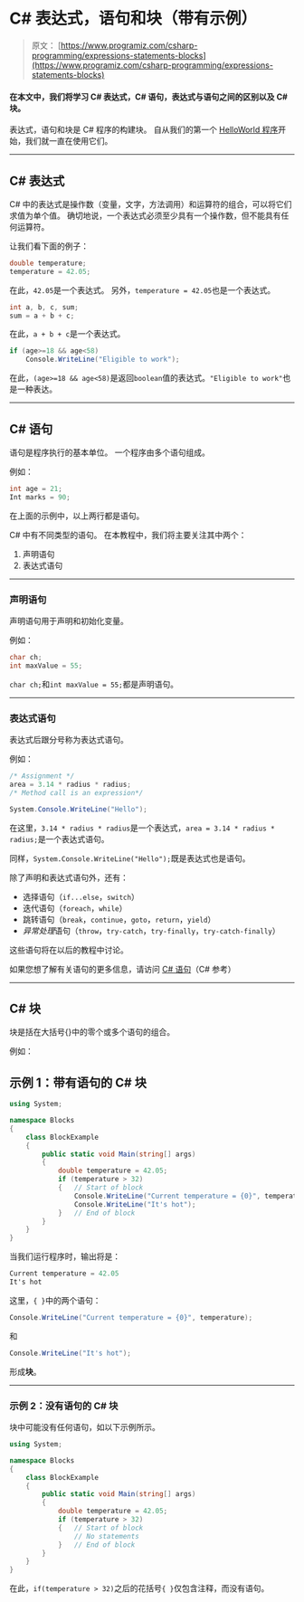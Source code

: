 # C# 表达式，语句和块（带有示例）

> 原文： [https://www.programiz.com/csharp-programming/expressions-statements-blocks](https://www.programiz.com/csharp-programming/expressions-statements-blocks)

#### 在本文中，我们将学习 C# 表达式，C# 语句，表达式与语句之间的区别以及 C# 块。

表达式，语句和块是 C# 程序的构建块。 自从我们的第一个 [HelloWorld 程序](/csharp-programming/hello-world "C# Hello World program")开始，我们就一直在使用它们。

* * *

## C# 表达式

C# 中的表达式是操作数（变量，文字，方法调用）和运算符的组合，可以将它们求值为单个值。 确切地说，一个表达式必须至少具有一个操作数，但不能具有任何运算符。

让我们看下面的例子：

```cs
double temperature;
temperature = 42.05;
```

在此，`42.05`是一个表达式。 另外，`temperature = 42.05`也是一个表达式。

```cs
int a, b, c, sum;
sum = a + b + c;
```

在此，`a + b + c`是一个表达式。

```cs
if (age>=18 && age<58)
	Console.WriteLine("Eligible to work");
```

在此，`(age>=18 && age<58)`是返回`boolean`值的表达式。`"Eligible to work"`也是一种表达。

* * *

## C# 语句

语句是程序执行的基本单位。 一个程序由多个语句组成。

例如：

```cs
int age = 21;
Int marks = 90;
```

在上面的示例中，以上两行都是语句。

C# 中有不同类型的语句。 在本教程中，我们将主要关注其中两个：

1.  声明语句
2.  表达式语句

* * *

### 声明语句

声明语句用于声明和初始化变量。

例如：

```cs
char ch;
int maxValue = 55;
```

`char ch;`和`int maxValue = 55;`都是声明语句。

* * *

### 表达式语句

表达式后跟分号称为表达式语句。

例如：

```cs
/* Assignment */
area = 3.14 * radius * radius;
/* Method call is an expression*/

System.Console.WriteLine("Hello");
```

在这里，`3.14 * radius * radius`是一个表达式，`area = 3.14 * radius * radius;`是一个表达式语句。

同样，`System.Console.WriteLine("Hello");`既是表达式也是语句。

除了声明和表达式语句外，还有：

*   选择语句（`if...else`，`switch`）
*   迭代语句（`foreach`，`while`）
*   跳转语句（`break`，`continue`，`goto`，`return`，`yield`）
*   *异常处理*语句（`throw`，`try-catch`，`try-finally`，`try-catch-finally`）

这些语句将在以后的教程中讨论。

如果您想了解有关语句的更多信息，请访问 [C# 语句](https://docs.microsoft.com/en-us/dotnet/csharp/programming-guide/statements-expressions-operators/statements "Details about statements in C#")（C# 参考）

* * *

## C# 块

块是括在大括号{}中的零个或多个语句的组合。

例如：

## 示例 1：带有语句的 C# 块

```cs
using System;

namespace Blocks
{
	class BlockExample
	{
		public static void Main(string[] args)
		{
			double temperature = 42.05;
			if (temperature > 32)
			{	// Start of block
				Console.WriteLine("Current temperature = {0}", temperature);
				Console.WriteLine("It's hot");
			}	// End of block
		}
	}
}
```

当我们运行程序时，输出将是：

```cs
Current temperature = 42.05
It's hot
```

这里，`{ }`中的两个语句：

```cs
Console.WriteLine("Current temperature = {0}", temperature);
```

和

```cs
Console.WriteLine("It's hot");
```

形成**块**。

* * *

### 示例 2：没有语句的 C# 块

块中可能没有任何语句，如以下示例所示。

```cs
using System;

namespace Blocks
{
	class BlockExample
	{
		public static void Main(string[] args)
		{
			double temperature = 42.05;
			if (temperature > 32)
			{	// Start of block
				// No statements
			}	// End of block
		}
	}
}
```

在此，`if(temperature > 32)`之后的花括号`{ }`仅包含注释，而没有语句。